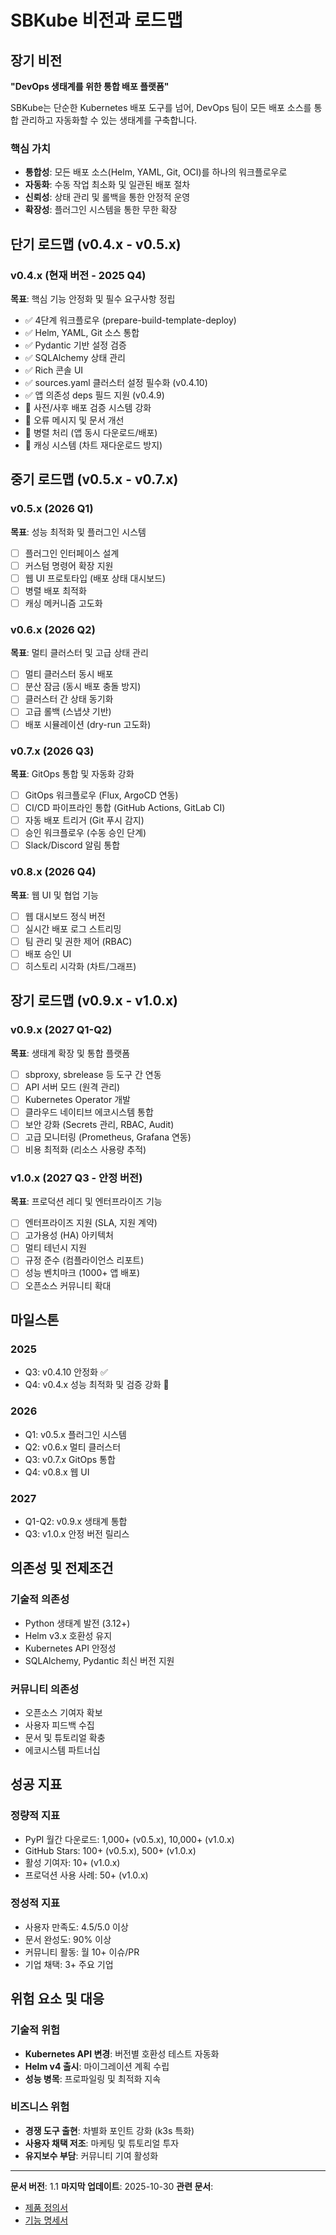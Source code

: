 # SBKube 비전과 로드맵

## 장기 비전

**"DevOps 생태계를 위한 통합 배포 플랫폼"**

SBKube는 단순한 Kubernetes 배포 도구를 넘어, DevOps 팀이 모든 배포 소스를 통합 관리하고 자동화할 수 있는 생태계를 구축합니다.

### 핵심 가치

- **통합성**: 모든 배포 소스(Helm, YAML, Git, OCI)를 하나의 워크플로우로
- **자동화**: 수동 작업 최소화 및 일관된 배포 절차
- **신뢰성**: 상태 관리 및 롤백을 통한 안정적 운영
- **확장성**: 플러그인 시스템을 통한 무한 확장

## 단기 로드맵 (v0.4.x - v0.5.x)

### v0.4.x (현재 버전 - 2025 Q4)

**목표**: 핵심 기능 안정화 및 필수 요구사항 정립

- ✅ 4단계 워크플로우 (prepare-build-template-deploy)
- ✅ Helm, YAML, Git 소스 통합
- ✅ Pydantic 기반 설정 검증
- ✅ SQLAlchemy 상태 관리
- ✅ Rich 콘솔 UI
- ✅ sources.yaml 클러스터 설정 필수화 (v0.4.10)
- ✅ 앱 의존성 deps 필드 지원 (v0.4.9)
- 🔄 사전/사후 배포 검증 시스템 강화
- 🔄 오류 메시지 및 문서 개선
- 🔄 병렬 처리 (앱 동시 다운로드/배포)
- 🔄 캐싱 시스템 (차트 재다운로드 방지)

## 중기 로드맵 (v0.5.x - v0.7.x)

### v0.5.x (2026 Q1)

**목표**: 성능 최적화 및 플러그인 시스템

- [ ] 플러그인 인터페이스 설계
- [ ] 커스텀 명령어 확장 지원
- [ ] 웹 UI 프로토타입 (배포 상태 대시보드)
- [ ] 병렬 배포 최적화
- [ ] 캐싱 메커니즘 고도화

### v0.6.x (2026 Q2)

**목표**: 멀티 클러스터 및 고급 상태 관리

- [ ] 멀티 클러스터 동시 배포
- [ ] 분산 잠금 (동시 배포 충돌 방지)
- [ ] 클러스터 간 상태 동기화
- [ ] 고급 롤백 (스냅샷 기반)
- [ ] 배포 시뮬레이션 (dry-run 고도화)

### v0.7.x (2026 Q3)

**목표**: GitOps 통합 및 자동화 강화

- [ ] GitOps 워크플로우 (Flux, ArgoCD 연동)
- [ ] CI/CD 파이프라인 통합 (GitHub Actions, GitLab CI)
- [ ] 자동 배포 트리거 (Git 푸시 감지)
- [ ] 승인 워크플로우 (수동 승인 단계)
- [ ] Slack/Discord 알림 통합

### v0.8.x (2026 Q4)

**목표**: 웹 UI 및 협업 기능

- [ ] 웹 대시보드 정식 버전
- [ ] 실시간 배포 로그 스트리밍
- [ ] 팀 관리 및 권한 제어 (RBAC)
- [ ] 배포 승인 UI
- [ ] 히스토리 시각화 (차트/그래프)

## 장기 로드맵 (v0.9.x - v1.0.x)

### v0.9.x (2027 Q1-Q2)

**목표**: 생태계 확장 및 통합 플랫폼

- [ ] sbproxy, sbrelease 등 도구 간 연동
- [ ] API 서버 모드 (원격 관리)
- [ ] Kubernetes Operator 개발
- [ ] 클라우드 네이티브 에코시스템 통합
- [ ] 보안 강화 (Secrets 관리, RBAC, Audit)
- [ ] 고급 모니터링 (Prometheus, Grafana 연동)
- [ ] 비용 최적화 (리소스 사용량 추적)

### v1.0.x (2027 Q3 - 안정 버전)

**목표**: 프로덕션 레디 및 엔터프라이즈 기능

- [ ] 엔터프라이즈 지원 (SLA, 지원 계약)
- [ ] 고가용성 (HA) 아키텍처
- [ ] 멀티 테넌시 지원
- [ ] 규정 준수 (컴플라이언스 리포트)
- [ ] 성능 벤치마크 (1000+ 앱 배포)
- [ ] 오픈소스 커뮤니티 확대

## 마일스톤

### 2025

- Q3: v0.4.10 안정화 ✅
- Q4: v0.4.x 성능 최적화 및 검증 강화 🔄

### 2026

- Q1: v0.5.x 플러그인 시스템
- Q2: v0.6.x 멀티 클러스터
- Q3: v0.7.x GitOps 통합
- Q4: v0.8.x 웹 UI

### 2027

- Q1-Q2: v0.9.x 생태계 통합
- Q3: v1.0.x 안정 버전 릴리스

## 의존성 및 전제조건

### 기술적 의존성

- Python 생태계 발전 (3.12+)
- Helm v3.x 호환성 유지
- Kubernetes API 안정성
- SQLAlchemy, Pydantic 최신 버전 지원

### 커뮤니티 의존성

- 오픈소스 기여자 확보
- 사용자 피드백 수집
- 문서 및 튜토리얼 확충
- 에코시스템 파트너십

## 성공 지표

### 정량적 지표

- PyPI 월간 다운로드: 1,000+ (v0.5.x), 10,000+ (v1.0.x)
- GitHub Stars: 100+ (v0.5.x), 500+ (v1.0.x)
- 활성 기여자: 10+ (v1.0.x)
- 프로덕션 사용 사례: 50+ (v1.0.x)

### 정성적 지표

- 사용자 만족도: 4.5/5.0 이상
- 문서 완성도: 90% 이상
- 커뮤니티 활동: 월 10+ 이슈/PR
- 기업 채택: 3+ 주요 기업

## 위험 요소 및 대응

### 기술적 위험

- **Kubernetes API 변경**: 버전별 호환성 테스트 자동화
- **Helm v4 출시**: 마이그레이션 계획 수립
- **성능 병목**: 프로파일링 및 최적화 지속

### 비즈니스 위험

- **경쟁 도구 출현**: 차별화 포인트 강화 (k3s 특화)
- **사용자 채택 저조**: 마케팅 및 튜토리얼 투자
- **유지보수 부담**: 커뮤니티 기여 활성화

---

**문서 버전**: 1.1 **마지막 업데이트**: 2025-10-30 **관련 문서**:

- [제품 정의서](product-definition.md)
- [기능 명세서](product-spec.md)
